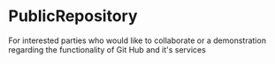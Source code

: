 # PublicRepository
For interested parties who would like to collaborate or a demonstration regarding the functionality of Git Hub and it's services
